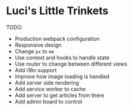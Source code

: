 # Luci's Little Trinkets

TODO:

- Production webpack configuration
- Responsive design
- Change `px` to `em`
- Use context and hooks to handle state
- Use router to change between different views
- Add i18n support
- Improve how image loading is handled
- Add server side rendering
- Add service worker to cache
- Add server to get articles from there
- Add admin board to control

